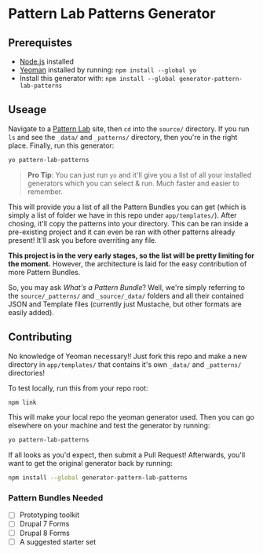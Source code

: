 # Pattern Lab Patterns Generator

## Prerequistes 

- [Node.js](http://nodejs.org) installed
- [Yeoman](http://yeoman.io) installed by running: `npm install --global yo`
- Install this generator with: `npm install --global generator-pattern-lab-patterns`

## Useage

Navigate to a [Pattern Lab](http://patternlab.io) site, then `cd` into the `source/` directory. If you run `ls` and see the `_data/` and `_patterns/` directory, then you're in the right place. Finally, run this generator:

```bash
yo pattern-lab-patterns
```

> **Pro Tip**: You can just run `yo` and it'll give you a list of all your installed generators which you can select & run. Much faster and easier to remember.

This will provide you a list of all the Pattern Bundles you can get (which is simply a list of folder we have in this repo under `app/templates/`). After chosing, it'll copy the patterns into your directory. This can be ran inside a pre-existing project and it can even be ran with other patterns already present! It'll ask you before overriting any file.

**This project is in the very early stages, so the list will be pretty limiting for the moment.** However, the architecture is laid for the easy contribution of more Pattern Bundles.

So, you may ask *What's a Pattern Bundle*? Well, we're simply referring to the `source/_patterns/` and `_source/_data/` folders and all their contained JSON and Template files (currently just Mustache, but other formats are easily added).

## Contributing

No knowledge of Yeoman necessary!! Just fork this repo and make a new directory in `app/templates/` that contains it's own `_data/` and `_patterns/` directories! 

To test locally, run this from your repo root:

```bash
npm link
```

This will make your local repo the yeoman generator used. Then you can go elsewhere on your machine and test the generator by running:

```bash
yo pattern-lab-patterns
```

If all looks as you'd expect, then submit a Pull Request! Afterwards, you'll want to get the original generator back by running:

```bash
npm install --global generator-pattern-lab-patterns
```

### Pattern Bundles Needed

- [ ] Prototyping toolkit
- [ ] Drupal 7 Forms
- [ ] Drupal 8 Forms
- [ ] A suggested starter set
